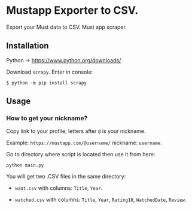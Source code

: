 # Mustapp Exporter to CSV.

Export your Must data to CSV. Must app scraper. 

## Installation

Python -> https://www.python.org/downloads/

Download `scrapy`. Enter in console:
```
$ python -m pip install scrapy
```

## Usage

### How to get your nickname?
Copy link to your profile, letters after `@` is your nickname.

Example: `https://mustapp.com/@username/`
nickname: `username`.

Go to directory where script is located then use it from here:
```
python main.py
```

You will get two .CSV files in the same directory:

- `want.csv` with columns: `Title`, `Year`.

- `watched.csv` with columns: `Title`, `Year`, `Rating10`, `WatchedDate`, `Review`.

